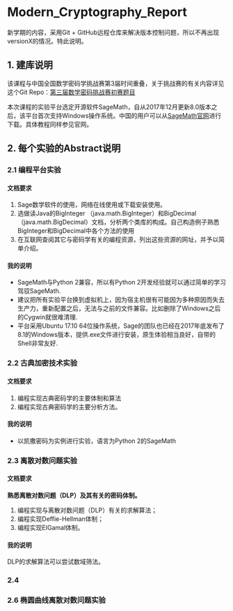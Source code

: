 ﻿# Modern_Cryptography_Report

新学期的内容，采用Git + GitHub远程仓库来解决版本控制问题，所以不再出现versionX的情况。特此说明。

## 1. 建库说明

该课程与中国全国数学密码学挑战赛第3届时间重叠，关于挑战赛的有关内容详见这个Git Repo：[第三届数学密码挑战赛初赛题目](https://github.com/LittleNewton/Math_and_Cryptography_Contest_3th)

本次课程的实验平台选定开源软件SageMath，自从2017年12月更新8.0版本之后，该平台首次支持Windows操作系统。中国的用户可以从[SageMath官网](http://www.sagemath.org/)进行下载。具体教程同样参见官网。

## 2. 每个实验的Abstract说明

### 2.1 编程平台实验

#### 文档要求

1.	Sage数学软件的使用，网络在线使用或下载安装使用。
2.	选做读Java的BigInteger （java.math.BigInteger）和BigDecimal（java.math.BigDecimal）文档，分析两个类库的构成。自己构造例子熟悉BigInteger和BigDecimal中各个方法的使用
3.	在互联网查阅其它与密码学有关的编程资源，列出这些资源的网址，并予以简单介绍。

#### 我的说明

- SageMath与Python 2兼容，所以有Python 2开发经验就可以通过简单的学习驾驭SageMath.
- 建议把所有实验平台换到虚拟机上，因为宿主机很有可能因为多种原因而失去生产力，重新配置之后，无法与之前的文件兼容。比如删除了Windows之后的Cygwin就很难清理.
- 平台采用Ubuntu 17.10 64位操作系统，Sage的团队也已经在2017年底发布了8.1的Windows版本，提供.exe文件进行安装，原生体验相当良好，自带的Shell非常友好.

### 2.2 古典加密技术实验

#### 文档要求

1. 编程实现古典密码学的主要体制和算法
2. 编程实现古典密码学的主要分析方法。

#### 我的说明

- 以凯撒密码为实例进行实验，语言为Python 2的SageMath

### 2.3 离散对数问题实验

#### 文档要求

**熟悉离散对数问题（DLP）及其有关的密码体制。**

1.	编程实现与离散对数问题（DLP）有关的求解算法；
2.	编程实现Deffie-Hellman体制；
3.	编程实现EIGamal体制。

#### 我的说明

DLP的求解算法可以尝试数域筛法。

### 2.4 

### 2.6 椭圆曲线离散对数问题实验





